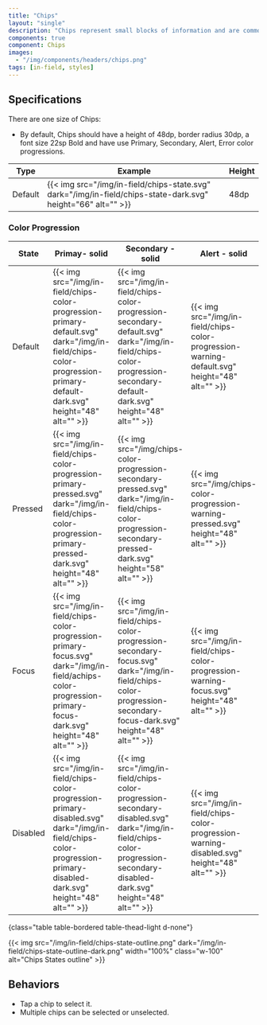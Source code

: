 ```yaml
---
title: "Chips"
layout: "single"
description: "Chips represent small blocks of information and are commonly used for input or filtering."
components: true
component: Chips
images:
  - "/img/components/headers/chips.png"
tags: [in-field, styles]
---
```


## Specifications

There are one size of Chips:

- By default, Chips should have a height of 48dp, border radius 30dp, a font size 22sp Bold and have use Primary, Secondary, Alert, Error color progressions.

<!-- prettier-ignore-start -->
| Type    | Example                                                                                                                                | Height |
|----------| -------------------------------------------------------------------------------------------------------------------------------------- | ------ |
| Default    | {{< img src="/img/in-field/chips-state.svg" dark="/img/in-field/chips-state-dark.svg" height="66" alt="" >}}     | 48dp   |

<!-- prettier-ignore-end -->

### Color Progression

<!-- prettier-ignore-start -->
| State    | Primay- solid                                                                   | Secondary - solid                                                                         | Alert - solid  | Danger - solid |
| ---------------- | ---------------------------------------------------------------------------------- | ------------------------------------------------------------------------------------------ | ---------------------- | ------------------------ |
| Default  | {{< img src="/img/in-field/chips-color-progression-primary-default.svg" dark="/img/in-field/chips-color-progression-primary-default-dark.svg" height="48" alt="" >}} | {{< img src="/img/in-field/chips-color-progression-secondary-default.svg" dark="/img/in-field/chips-color-progression-secondary-default-dark.svg"  height="48" alt="" >}} | {{< img src="/img/in-field/chips-color-progression-warning-default.svg" height="48" alt="" >}} |{{< img src="/img/in-field/chips-color-progression-error-default.svg" height="48" alt="" >}} |
| Pressed   | {{< img src="/img/in-field/chips-color-progression-primary-pressed.svg" dark="/img/in-field/chips-color-progression-primary-pressed-dark.svg"  height="48" alt="" >}} | {{< img src="/img/chips-color-progression-secondary-pressed.svg" dark="/img/in-field/chips-color-progression-secondary-pressed-dark.svg" height="58" alt="" >}} | {{< img src="/img/chips-color-progression-warning-pressed.svg" height="48" alt="" >}} | {{< img src="/img/chips-color-progression-error-pressed.svg" height="48" alt="" >}} |
| Focus | {{< img src="/img/in-field/chips-color-progression-primary-focus.svg" dark="/img/in-field/achips-color-progression-primary-focus-dark.svg" height="48" alt="" >}} | {{< img src="/img/in-field/chips-color-progression-secondary-focus.svg" dark="/img/in-field/chips-color-progression-secondary-focus-dark.svg" height="48" alt="" >}} | {{< img src="/img/in-field/chips-color-progression-warning-focus.svg" height="48" alt="" >}} | {{< img src="/img/in-field/chips-color-progression-error-focus.svg" height="48" alt="" >}} |
| Disabled | {{< img src="/img/in-field/chips-color-progression-primary-disabled.svg" dark="/img/in-field/chips-color-progression-primary-disabled-dark.svg" height="48" alt="" >}} | {{< img src="/img/in-field/chips-color-progression-secondary-disabled.svg" dark="/img/in-field/chips-color-progression-secondary-disabled-dark.svg" height="48" alt="" >}} | {{< img src="/img/in-field/chips-color-progression-warning-disabled.svg" height="48" alt="" >}} | {{< img src="/img/in-field/chips-color-progression-error-disabled.svg" height="48" alt="" >}} |
{class="table table-bordered table-thead-light d-none"}
<!-- prettier-ignore-end -->


{{< img src="/img/in-field/chips-state-outline.png" dark="/img/in-field/chips-state-outline-dark.png" width="100%" class="w-100" alt="Chips States outline" >}}

## Behaviors

- Tap a chip to select it.
- Multiple chips can be selected or unselected.

